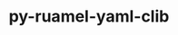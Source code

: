 ---
title: "py-ruamel-yaml-clib"
layout: cache
categories: [package, develop-2024-12-22]
meta: {"versions": ["0.2.12"], "compilers": ["gcc@=11.4.0", "gcc@=9.4.0", "oneapi@=2024.2.1"], "oss": ["ubuntu20.04", "ubuntu22.04"], "platforms": ["linux"], "targets": ["neoverse_v2", "ppc64le", "x86_64_v3"], "stacks": ["e4s", "e4s-neoverse-v2", "e4s-oneapi", "e4s-power", "root"], "num_specs": 4, "num_specs_by_stack": {"e4s-power": 1, "root": 4, "e4s-neoverse-v2": 1, "e4s": 1, "e4s-oneapi": 1}}
spec_details: [{"hash": "aqi5xdo4e5ls3uchpvb6o2wxeqcjdirk", "compiler": "gcc@=9.4.0", "versions": ["0.2.12"], "os": "ubuntu20.04", "platform": "linux", "target": "ppc64le", "variants": ["build_system=python_pip"], "stacks": ["e4s-power", "root"], "size": "-", "tarball": "https://binaries.spack.io/develop-2024-12-22/build_cache/linux-ubuntu20.04-ppc64le/gcc-9.4.0/py-ruamel-yaml-clib-0.2.12/linux-ubuntu20.04-ppc64le-gcc-9.4.0-py-ruamel-yaml-clib-0.2.12-aqi5xdo4e5ls3uchpvb6o2wxeqcjdirk.spack"}, {"hash": "znopf43nztibfdxji67meityiacavm4k", "compiler": "gcc@=11.4.0", "versions": ["0.2.12"], "os": "ubuntu22.04", "platform": "linux", "target": "neoverse_v2", "variants": ["build_system=python_pip"], "stacks": ["root", "e4s-neoverse-v2"], "size": "-", "tarball": "https://binaries.spack.io/develop-2024-12-22/build_cache/linux-ubuntu22.04-neoverse_v2/gcc-11.4.0/py-ruamel-yaml-clib-0.2.12/linux-ubuntu22.04-neoverse_v2-gcc-11.4.0-py-ruamel-yaml-clib-0.2.12-znopf43nztibfdxji67meityiacavm4k.spack"}, {"hash": "4iywyksszf4wesdjd2uppg2unuzwc76y", "compiler": "gcc@=11.4.0", "versions": ["0.2.12"], "os": "ubuntu22.04", "platform": "linux", "target": "x86_64_v3", "variants": ["build_system=python_pip"], "stacks": ["e4s", "root"], "size": "-", "tarball": "https://binaries.spack.io/develop-2024-12-22/build_cache/linux-ubuntu22.04-x86_64_v3/gcc-11.4.0/py-ruamel-yaml-clib-0.2.12/linux-ubuntu22.04-x86_64_v3-gcc-11.4.0-py-ruamel-yaml-clib-0.2.12-4iywyksszf4wesdjd2uppg2unuzwc76y.spack"}, {"hash": "lsjnmyn5mjpe2hhb3lfjsyaqf4clysjp", "compiler": "oneapi@=2024.2.1", "versions": ["0.2.12"], "os": "ubuntu22.04", "platform": "linux", "target": "x86_64_v3", "variants": ["build_system=python_pip"], "stacks": ["root", "e4s-oneapi"], "size": "-", "tarball": "https://binaries.spack.io/develop-2024-12-22/build_cache/linux-ubuntu22.04-x86_64_v3/oneapi-2024.2.1/py-ruamel-yaml-clib-0.2.12/linux-ubuntu22.04-x86_64_v3-oneapi-2024.2.1-py-ruamel-yaml-clib-0.2.12-lsjnmyn5mjpe2hhb3lfjsyaqf4clysjp.spack"}]
---